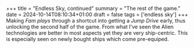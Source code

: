 +++
title = "Endless Sky, continued"
summary = "The rest of the game."
date = 2024-10-14T08:10:34+01:00
draft = false
tags = ['endless sky']
+++
Making *Fam plays* through a shortcut into getting a *Jump Drive* early, thus unlocking the second half of the game.
From what I've seen the Alien technologies are better in most aspects yet they are very ship-centric.
This is especially seen on newly bought ships which come pre-equiped.
